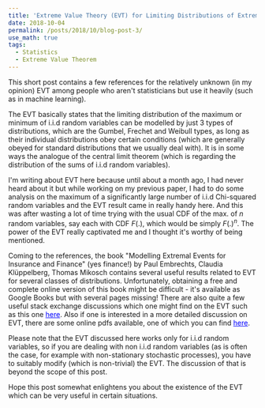 ```yaml
---
title: 'Extreme Value Theory (EVT) for Limiting Distributions of Extreme Events'
date: 2018-10-04
permalink: /posts/2018/10/blog-post-3/
use_math: true
tags:
  - Statistics
  - Extreme Value Theorem
---
```


This short post contains a few references for the relatively unknown (in my opinion) EVT among people who aren't statisticians but use it
heavily (such as in machine learning).

The EVT basically states that the limiting distribution of the maximum or minimum of i.i.d random variables can be modelled by just 3 types
of distributions, which are the Gumbel, Frechet and Weibull types, as long as their individual distributions obey certain conditions (which
are generally obeyed for standard distributions that we usually deal with). It is in some ways the analogue of the central limit theorem 
(which is regarding the distribution of the sums of i.i.d random variables).

I'm writing about EVT here because until about a month ago, I had never heard about it but while working on my previous paper, I had to do
some analysis on the maximum of a significantly large number of i.i.d Chi-squared random variables and the EVT result came in really handy
here. And this was after wasting a lot of time trying with the usual CDF of the max. of $n$ random variables, say each with CDF $F(.)$,
which would be simply $F(.)^{n}$. The power of the EVT really captivated me and I thought it's worthy of being mentioned.

Coming to the references, the book "Modelling Extremal Events for Insurance and Finance" (yes finance!) by Paul Embrechts, Claudia 
Klüppelberg, Thomas Mikosch contains several useful results related to EVT for several classes of distributions. Unfortunately, obtaining
a free and complete online version of this book might be difficult - it's available as Google Books but with several pages missing! 
There are also quite a few useful stack exchange discussions which one might find on the EVT such as this one
<a href="https://math.stackexchange.com/questions/450139/asymptotics-of-maxima-of-i-i-d-chi-square-random-variables" style="color: #0000FF">
here</a>. Also if one is interested in a more detailed discussion on EVT, there are some online pdfs available, one of which you can find 
<a href="http://www.maths.manchester.ac.uk/~saralees/chap1.pdf" style="color: #0000FF">here</a>. 

Please note that the EVT discussed here works only for i.i.d random variables, so if you are dealing with non i.i.d random variables 
(as is often the case, for example with non-stationary stochastic processes), you have to suitably modify (which is non-trivial) the EVT.
The discussion of that is beyond the scope of this post.

Hope this post somewhat enlightens you about the existence of the EVT which can be very useful in certain situations.
